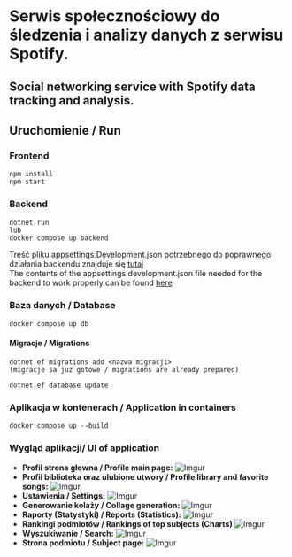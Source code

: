 # Serwis społecznościowy do śledzenia i analizy danych z serwisu Spotify.
## Social networking service with Spotify data tracking and analysis.
## Uruchomienie / Run

### Frontend
```
npm install
npm start
```

### Backend
```
dotnet run
lub
docker compose up backend
```
Treść pliku appsettings.Development.json potrzebnego do poprawnego działania backendu znajduje się [tutaj](backend/README.md)<br/>
The contents of the appsettings.development.json file needed for the backend to work properly can be found [here](backend/README.md)

### Baza danych / Database
```
docker compose up db
```
#### Migracje / Migrations
```
dotnet ef migrations add <nazwa migracji>
(migracje sa juz gotowe / migrations are already prepared)

dotnet ef database update
```

### Aplikacja w kontenerach / Application in containers
```
docker compose up --build
```

### Wygląd aplikacji/ UI of application
- **Profil strona głowna / Profile main page:**
![Imgur](https://imgur.com/oHBTsRg.gif)
- **Profil biblioteka oraz ulubione utwory / Profile library and favorite songs:**
![Imgur](https://imgur.com/KYo9XPu.gif)
- **Ustawienia / Settings:**
![Imgur](https://imgur.com/L81MiQQ.gif)
- **Generowanie kolaży / Collage generation:**
![Imgur](https://imgur.com/TNewSU8.gif)
- **Raporty (Statystyki) / Reports (Statistics):**
![Imgur](https://imgur.com/k3J3zNp.gif)
- **Rankingi podmiotów / Rankings of top subjects (Charts)**
![Imgur](https://imgur.com/iOaP9Zf.gif)
- **Wyszukiwanie / Search:**
![Imgur](https://imgur.com/oSlK370.gif)
- **Strona podmiotu / Subject page:**
![Imgur](https://imgur.com/jC0rvB8.gif)




